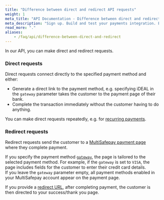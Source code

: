 ```yaml
---
title: "Difference between direct and redirect API requests"
weight: 1
meta_title: "API Documentation - Difference between direct and redirect - MultiSafepay Docs"
meta_description: "Sign up. Build and test your payments integration. Explore our products and services. Use our API reference, SDKs, and wrappers. Get support."
read_more: "."
aliases:
    - /faq/api/difference-between-direct-and-redirect
---
```


In our API, you can make direct and redirect requests.

### Direct requests

Direct requests connect directly to the specified payment method and either:

- Generate a direct link to the payment method, e.g. specifying iDEAL in the `gateway` parameter takes the customer to the payment page of their bank. 
- Complete the transaction immediately without the customer having to do anything. 

You can make direct requests repeatedly, e.g. for [recurring payments](/features/recurring-payments/).

### Redirect requests

Redirect requests send the customer to a [MultiSafepay payment page](/payments/checkout/payment-pages/) where they complete payment.

If you specify the payment method [`gateway`](/api/#gateways), the page is tailored to the selected payment method. For example, if the `gateway` is set to `VISA`, the page includes fields for the customer to enter their credit card details.  
If you leave the `gateway` parameter empty, all payment methods enabled in your MultiSafepay account appear on the payment page.

If you provide a [redirect URL](/developer/api/redirect-url/), after completing payment, the customer is then directed to your success/thank you page.


